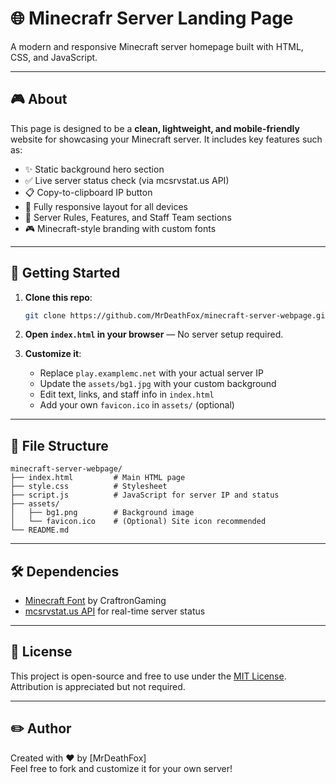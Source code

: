# 🌐 Minecrafr Server Landing Page

A modern and responsive Minecraft server homepage built with HTML, CSS, and JavaScript.

---

## 🎮 About

This page is designed to be a **clean, lightweight, and mobile-friendly** website for showcasing your Minecraft server. It includes key features such as:

- ✨ Static background hero section
- ✅ Live server status check (via mcsrvstat.us API)
- 📋 Copy-to-clipboard IP button
- 📱 Fully responsive layout for all devices
- 👥 Server Rules, Features, and Staff Team sections
- 🎮 Minecraft-style branding with custom fonts

---

## 🚀 Getting Started

1. **Clone this repo**:
   ```bash
   git clone https://github.com/MrDeathFox/minecraft-server-webpage.git
   ```

2. **Open `index.html` in your browser** — No server setup required.

3. **Customize it**:
   - Replace `play.examplemc.net` with your actual server IP
   - Update the `assets/bg1.jpg` with your custom background
   - Edit text, links, and staff info in `index.html`
   - Add your own `favicon.ico` in `assets/` (optional)

---

## 🔧 File Structure

```
minecraft-server-webpage/
├── index.html         # Main HTML page
├── style.css          # Stylesheet
├── script.js          # JavaScript for server IP and status
├── assets/
│   ├── bg1.png        # Background image
│   └── favicon.ico    # (Optional) Site icon recommended
└── README.md
```

---

## 🛠 Dependencies

- [Minecraft Font](https://fonts.cdnfonts.com/css/minecraft-4) by CraftronGaming
- [mcsrvstat.us API](https://api.mcsrvstat.us/) for real-time server status

---

## 📜 License

This project is open-source and free to use under the [MIT License](LICENSE). Attribution is appreciated but not required.

---

## ✏️ Author

Created with ❤️ by [MrDeathFox]  
Feel free to fork and customize it for your own server!

